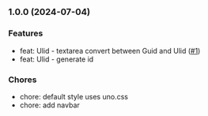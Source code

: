 ## <small>1.0.0 (2024-07-04)</small>

### Features

* feat: Ulid - textarea convert between Guid and Ulid ([#1](https://github.com/trtiger4520/id-tools/issues/1))
* feat: Ulid - generate id

### Chores

* chore: default style uses uno.css
* chore: add navbar
